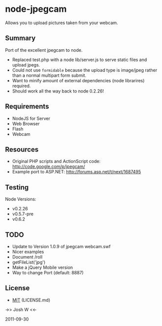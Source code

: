 node-jpegcam
============

Allows you to upload pictures taken from your webcam.

Summary
-------
Port of the excellent jpegcam to node.

* Replaced test.php with a node lib/server.js to serve static files and upload jpegs.
* Could not use `formidable` because the upload type is image/jpeg rather than a normal multipart form submit.
* Want to minify amount of external dependencies (node librarires) required.
* Should work all the way back to node 0.2.26!

Requirements
------------

* NodeJS for Server
* Web Browser
* Flash
* Webcam

Resources
---------
* Original PHP scripts and ActionScript code: http://code.google.com/p/jpegcam/
* Example port to ASP.NET: http://forums.asp.net/t/next/1687495

Testing
-------
Node Versions:

* v0.2.26
* v0.5.7-pre
* v0.6.2

TODO
----
* Update to Version 1.0.9 of jpegcam webcam.swf
* Nicer examples
* Document /roll
* getFileList('jpg')
* Make a jQuery Mobile version
* Way to change Port (default: 8887)

License
-------
* [MIT](http://www.opensource.org/licenses/mit-license.php) (LICENSE.md)

->> Josh W <<-

2011-09-30
